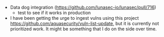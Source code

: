 - Data dog integration (https://github.com/lunasec-io/lunasec/pull/716)
	- test to see if it works in production
- I have been getting the urge to ingest vulns using this project https://github.com/aquasecurity/vuln-list-update, but it is currently not prioritized work. It might be something that I do on the side over time.